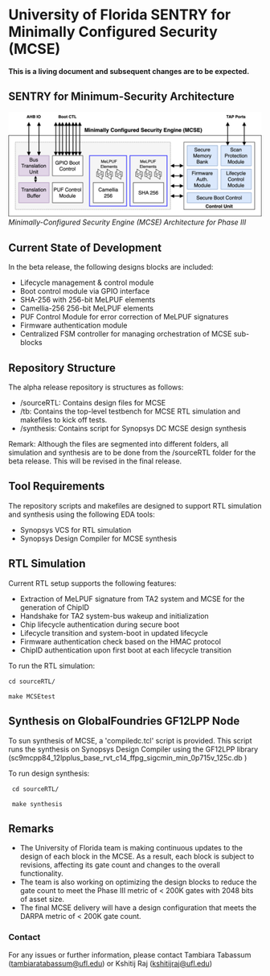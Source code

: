 # University of Florida SENTRY for Minimally Configured Security (MCSE)
**This is a living document and subsequent changes are to be expected.**

## SENTRY for Minimum-Security Architecture
![plot](docs/mcse-arch.png)
*Minimally-Configured Security Engine (MCSE) Architecture for Phase III*

## Current State of Development
In the beta release, the following designs blocks are included:
 - Lifecycle management & control module
 - Boot control module via GPIO interface
 - SHA-256 with 256-bit MeLPUF elements
 - Camellia-256 256-bit MeLPUF elements
 - PUF Control Module for error correction of MeLPUF signatures
 - Firmware authentication module
 - Centralized FSM controller for managing orchestration of MCSE sub-blocks

## Repository Structure
The alpha release repository is structures as follows:
 - /sourceRTL: Contains design files for MCSE
 - /tb: Contains the top-level testbench for MCSE RTL simulation and makefiles to kick off tests.
 - /synthesis: Contains script for Synopsys DC MCSE design synthesis

Remark: Although the files are segmented into different folders, all simulation and synthesis are to be done from the /sourceRTL folder for the beta release. This will be revised in the final release.

## Tool Requirements
The repository scripts and makefiles are designed to support RTL simulation and synthesis using the following EDA tools:
 - Synopsys VCS for RTL simulation
 - Synopsys Design Compiler for MCSE synthesis

## RTL Simulation
Current RTL setup supports the following features:
 - Extraction of MeLPUF signature from TA2 system and MCSE for the generation of ChipID
 - Handshake for TA2 system-bus wakeup and initialization
 - Chip lifecycle authentication during secure boot
 - Lifecycle transition and system-boot in updated lifecycle
 - Firmware authentication check based on the HMAC protocol
 - ChipID authentication upon first boot at each lifecycle transition

To run the RTL simulation:
```
cd sourceRTL/
```

```
make MCSEtest
```

## Synthesis on GlobalFoundries GF12LPP Node
To sun synthesis of MCSE, a 'compiledc.tcl' script is provided. This script runs the synthesis on Synopsys Design Compiler using the GF12LPP library (sc9mcpp84_12lpplus_base_rvt_c14_ffpg_sigcmin_min_0p715v_125c.db
)

To run design synthesis:
```
 cd sourceRTL/
```

```
 make synthesis
```


## Remarks
 - The University of Florida team is making continuous updates to the design of each block in the MCSE. As a result, each block is subject to revisions, affecting its gate count and changes to the overall functionality.
 - The team is also working on optimizing the design blocks to reduce the gate count to meet the Phase III metric of < 200K gates with 2048 bits of asset size.
 - The final MCSE delivery will have a design configuration that meets the DARPA metric of < 200K gate count.

### Contact
For any issues or further information, please contact Tambiara Tabassum (tambiaratabassum@ufl.edu) or Kshitij Raj (kshitijraj@ufl.edu)                                                                                                                                     
